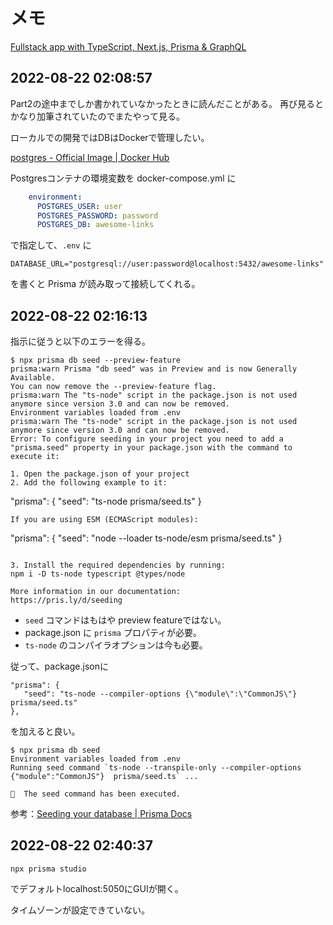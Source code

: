 # メモ

[Fullstack app with TypeScript, Next\.js, Prisma & GraphQL](https://www.prisma.io/blog/fullstack-nextjs-graphql-prisma-oklidw1rhw)

## 2022-08-22 02:08:57
Part2の途中までしか書かれていなかったときに読んだことがある。
再び見るとかなり加筆されていたのでまたやって見る。

ローカルでの開発ではDBはDockerで管理したい。

[postgres \- Official Image \| Docker Hub](https://hub.docker.com/_/postgres)

Postgresコンテナの環境変数を docker-compose.yml に

```yml
    environment:
      POSTGRES_USER: user
      POSTGRES_PASSWORD: password
      POSTGRES_DB: awesome-links
```

で指定して、`.env` に

```
DATABASE_URL="postgresql://user:password@localhost:5432/awesome-links"
```
を書くと Prisma が読み取って接続してくれる。

## 2022-08-22 02:16:13

指示に従うと以下のエラーを得る。

```
$ npx prisma db seed --preview-feature
prisma:warn Prisma "db seed" was in Preview and is now Generally Available.
You can now remove the --preview-feature flag.
prisma:warn The "ts-node" script in the package.json is not used anymore since version 3.0 and can now be removed.
Environment variables loaded from .env
prisma:warn The "ts-node" script in the package.json is not used anymore since version 3.0 and can now be removed.
Error: To configure seeding in your project you need to add a "prisma.seed" property in your package.json with the command to execute it:

1. Open the package.json of your project
2. Add the following example to it:
```
"prisma": {
  "seed": "ts-node prisma/seed.ts"
}
```
If you are using ESM (ECMAScript modules):
```
"prisma": {
  "seed": "node --loader ts-node/esm prisma/seed.ts"
}
```

3. Install the required dependencies by running:
npm i -D ts-node typescript @types/node

More information in our documentation:
https://pris.ly/d/seeding
```

- `seed` コマンドはもはや preview featureではない。
- package.json に `prisma` プロパティが必要。
- `ts-node` のコンパイラオプションは今も必要。

従って、package.jsonに

```
"prisma": {
   "seed": "ts-node --compiler-options {\"module\":\"CommonJS\"} prisma/seed.ts"
},
```

を加えると良い。

```
$ npx prisma db seed
Environment variables loaded from .env
Running seed command `ts-node --transpile-only --compiler-options {"module":"CommonJS"}  prisma/seed.ts` ...

🌱  The seed command has been executed.
```

参考：[Seeding your database \| Prisma Docs](https://www.prisma.io/docs/guides/database/seed-database)

## 2022-08-22 02:40:37
```
npx prisma studio
```

でデフォルトlocalhost:5050にGUIが開く。

タイムゾーンが設定できていない。